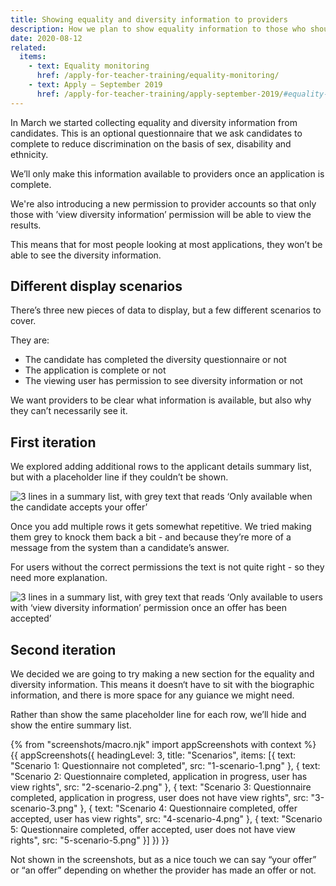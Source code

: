 ```yaml
---
title: Showing equality and diversity information to providers
description: How we plan to show equality information to those who should see it, but make sure it’s protected
date: 2020-08-12
related:
  items:
    - text: Equality monitoring
      href: /apply-for-teacher-training/equality-monitoring/
    - text: Apply – September 2019
      href: /apply-for-teacher-training/apply-september-2019/#equality-and-diversity
---
```


In March we started collecting equality and diversity information from candidates. This is an optional questionnaire that we ask candidates to complete to reduce discrimination on the basis of sex, disability and ethnicity.

We’ll only make this information available to providers once an application is complete.

We're also introducing a new permission to provider accounts so that only those with ’view diversity information’ permission will be able to view the results.

This means that for most people looking at most applications, they won’t be able to see the diversity information.

## Different display scenarios

There’s three new pieces of data to display, but a few different scenarios to cover.

They are:

- The candidate has completed the diversity questionnaire or not
- The application is complete or not
- The viewing user has permission to see diversity information or not

We want providers to be clear what information is available, but also why they can’t necessarily see it.

## First iteration

We explored adding additional rows to the applicant details summary list, but with a placeholder line if they couldn’t be shown.

![3 lines in a summary list, with grey text that reads ‘Only available when the candidate accepts your offer’](multiple-lines-short-grey.png)

Once you add multiple rows it gets somewhat repetitive. We tried making them grey to knock them back a bit - and because they’re more of a message from the system than a candidate’s answer.

For users without the correct permissions the text is not quite right - so they need more explanation.

![3 lines in a summary list, with grey text that reads ‘Only available to users with ‘view diversity information’ permission once an offer has been accepted’](multiple-lines-long-grey.png)

## Second iteration

We decided we are going to try making a new section for the equality and diversity information. This means it doesn‘t have to sit with the biographic information, and there is more space for any guiance we might need.

Rather than show the same placeholder line for each row, we’ll hide and show the entire summary list.

{% from "screenshots/macro.njk" import appScreenshots with context %}
{{ appScreenshots({
  headingLevel: 3,
  title: "Scenarios",
  items: [{
    text: "Scenario 1: Questionnaire not completed",
    src: "1-scenario-1.png"
  }, {
    text: "Scenario 2: Questionnaire completed, application in progress, user has view rights",
    src: "2-scenario-2.png"
  }, {
    text: "Scenario 3: Questionnaire completed, application in progress, user does not have view rights",
    src: "3-scenario-3.png"
  }, {
    text: "Scenario 4: Questionnaire completed, offer accepted, user has view rights",
    src: "4-scenario-4.png"
  }, {
    text: "Scenario 5: Questionnaire completed, offer accepted, user does not have view rights",
    src: "5-scenario-5.png"
  }]
}) }}

Not shown in the screenshots, but as a nice touch we can say “your offer” or “an offer” depending on whether the provider has made an offer or not.
